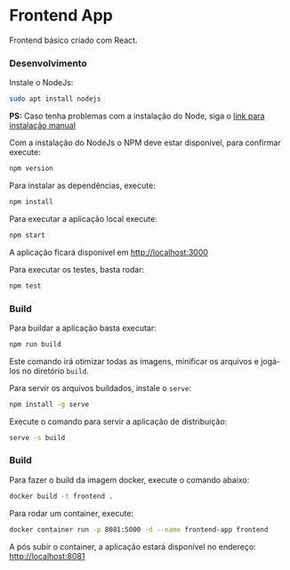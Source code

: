# Frontend App

Frontend básico criado com React.


### Desenvolvimento

Instale o NodeJs:

```bash
sudo apt install nodejs
```

**PS:** Caso tenha problemas com a instalação do Node, siga o [link para instalação manual](https://github.com/nodejs/help/wiki/Installation)

Com a instalação do NodeJs o NPM deve estar disponível, para confirmar execute:

```bash
npm version
```

Para instalar as dependências, execute:

```bash
npm install
```

Para executar a aplicação local execute:

```bash
npm start
```
A aplicação ficará disponível em [http://localhost:3000](http://localhost:3000)

Para executar os testes, basta rodar:

```bash
npm test
```

### Build

Para buildar a aplicação basta executar:

```bash
npm run build
```

Este comando irá otimizar todas as imagens, minificar os arquivos e jogá-los no diretório `build`.

Para servir os arquivos buildados, instale o `serve`:

```bash
npm install -g serve
```

Execute o comando para servir a aplicação de distribuição:

```bash
serve -s build
```

### Build

Para fazer o build da imagem docker, execute o comando abaixo:

```bash
docker build -t frontend .
```

Para rodar um container, execute:

```bash
docker container run -p 8081:5000 -d --name frontend-app frontend
```

A pós subir o container, a aplicação estará disponível no endereço: [http://localhost:8081](http://localhost:8081)
